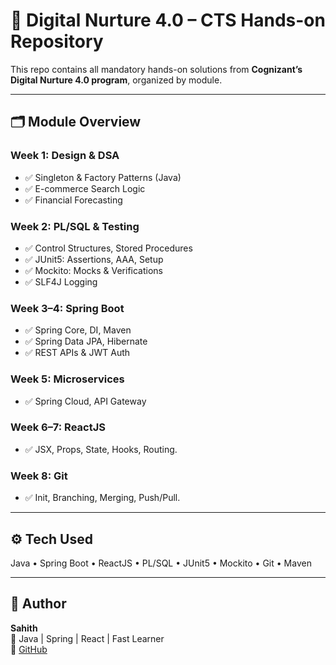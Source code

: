 ﻿# 🚀 Digital Nurture 4.0 – CTS Hands-on Repository

This repo contains all mandatory hands-on solutions from **Cognizant’s Digital Nurture 4.0 program**, organized by module.

---

## 🗂️ Module Overview

### Week 1: Design & DSA
- ✅ Singleton & Factory Patterns (Java)
- ✅ E-commerce Search Logic
- ✅ Financial Forecasting

### Week 2: PL/SQL & Testing
- ✅ Control Structures, Stored Procedures
- ✅ JUnit5: Assertions, AAA, Setup
- ✅ Mockito: Mocks & Verifications
- ✅ SLF4J Logging

### Week 3–4: Spring Boot
- ✅ Spring Core, DI, Maven
- ✅ Spring Data JPA, Hibernate
- ✅ REST APIs & JWT Auth

### Week 5: Microservices
- ✅ Spring Cloud, API Gateway

### Week 6–7: ReactJS
- ✅ JSX, Props, State, Hooks, Routing.

### Week 8: Git
- ✅ Init, Branching, Merging, Push/Pull.

---

## ⚙️ Tech Used
Java • Spring Boot • ReactJS • PL/SQL • JUnit5 • Mockito • Git • Maven

---

## 👤 Author
**Sahith**  
📍 Java | Spring | React | Fast Learner  
🔗 [GitHub](https://github.com/Sahithyan04)
